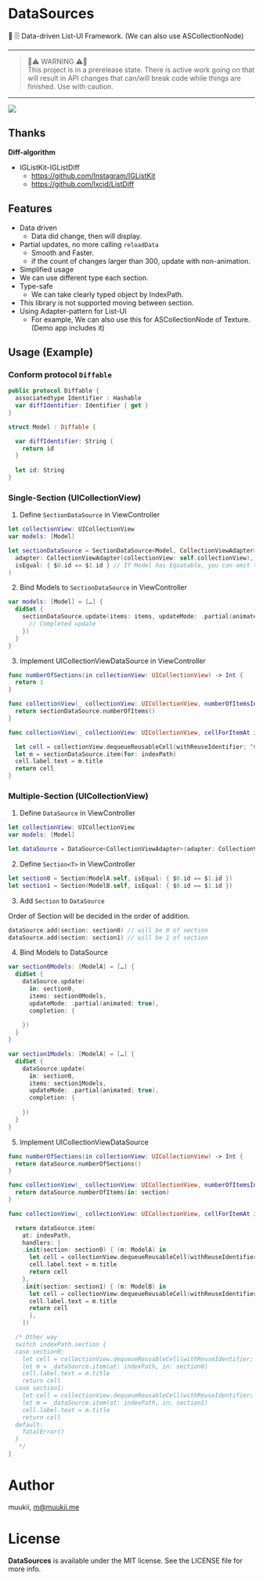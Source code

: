 # DataSources

💾 🗄 Data-driven List-UI Framework. (We can also use ASCollectionNode)

---

> 🚨⚠️ WARNING ⚠️🚨<br>
This project is in a prerelease state. There is active work going on that will result in API changes that can/will break code while things are finished. Use with caution.

---

![](sample.gif)

## Thanks

**Diff-algorithm**
- IGListKit-IGListDiff
  - https://github.com/Instagram/IGListKit
  - https://github.com/lxcid/ListDiff
  
## Features

- Data driven
  - Data did change, then will display.
- Partial updates, no more calling `reloadData`
  - Smooth and Faster.
  - if the count of changes larger than 300, update with non-animation.
- Simplified usage
- We can use different type each section.
- Type-safe
  - We can take clearly typed object by IndexPath.
- This library is not supported moving between section.
- Using Adapter-pattern for List-UI
  - For example, We can also use this for ASCollectionNode of Texture. (Demo app includes it)

## Usage (Example)

### Conform protocol `Diffable`

```swift
public protocol Diffable {
  associatedtype Identifier : Hashable
  var diffIdentifier: Identifier { get }
}
```

```swift
struct Model : Diffable {

  var diffIdentifier: String {
    return id
  }
  
  let id: String
}
```

### Single-Section (UICollectionView)

1. Define `SectionDataSource` in ViewController

```swift
let collectionView: UICollectionView
var models: [Model]

let sectionDataSource = SectionDataSource<Model, CollectionViewAdapter>(
  adapter: CollectionViewAdapter(collectionView: self.collectionView),
  isEqual: { $0.id == $1.id } // If Model has Equatable, you can omit this closure.
)
```

2. Bind Models to `SectionDataSource` in ViewController

```swift
var models: [Model] = […] {
  didSet {
    sectionDataSource.update(items: items, updateMode: .partial(animated: true), completion: {
      // Completed update
    })
  }
}
```

3. Implement UICollectionViewDataSource in ViewController

```swift
func numberOfSections(in collectionView: UICollectionView) -> Int {
  return 1
}

func collectionView(_ collectionView: UICollectionView, numberOfItemsInSection section: Int) -> Int {
  return sectionDataSource.numberOfItems()
}

func collectionView(_ collectionView: UICollectionView, cellForItemAt indexPath: IndexPath) -> UICollectionViewCell {

  let cell = collectionView.dequeueReusableCell(withReuseIdentifier: "Cell", for: indexPath) as! Cell
  let m = sectionDataSource.item(for: indexPath)
  cell.label.text = m.title
  return cell
}
```

### Multiple-Section (UICollectionView)

1. Define `DataSource` in ViewController

```swift
let collectionView: UICollectionView
var models: [Model]

let dataSource = DataSource<CollectionViewAdapter>(adapter: CollectionViewAdapter(collectionView: self.collectionView))
```

2. Define `Section<T>` in ViewController

```swift
let section0 = Section(ModelA.self, isEqual: { $0.id == $1.id })
let section1 = Section(ModelB.self, isEqual: { $0.id == $1.id })
```

3. Add `Section` to `DataSource`

Order of Section will be decided in the order of addition.

```swift
dataSource.add(section: section0) // will be 0 of section
dataSource.add(section: section1) // will be 1 of section
```

4. Bind Models to DataSource

```swift
var section0Models: [ModelA] = […] {
  didSet {
    dataSource.update(
      in: section0,
      items: section0Models,
      updateMode: .partial(animated: true),
      completion: {
        
    })
  }
}

var section1Models: [ModelA] = […] {
  didSet {
    dataSource.update(
      in: section0,
      items: section1Models,
      updateMode: .partial(animated: true),
      completion: {
        
    })
  }
}
```

5. Implement UICollectionViewDataSource

```swift
func numberOfSections(in collectionView: UICollectionView) -> Int {
  return dataSource.numberOfSections()
}

func collectionView(_ collectionView: UICollectionView, numberOfItemsInSection section: Int) -> Int {
  return dataSource.numberOfItems(in: section)
}

func collectionView(_ collectionView: UICollectionView, cellForItemAt indexPath: IndexPath) -> UICollectionViewCell {

  return dataSource.item(
    at: indexPath,    
    handlers: [
    .init(section: section0) { (m: ModelA) in
      let cell = collectionView.dequeueReusableCell(withReuseIdentifier: "Cell", for: indexPath) as! Cell
      cell.label.text = m.title
      return cell
    },
    .init(section: section1) { (m: ModelB) in
      let cell = collectionView.dequeueReusableCell(withReuseIdentifier: "Cell", for: indexPath) as! Cell
      cell.label.text = m.title
      return cell
      },
    ])

  /* Other way
  switch indexPath.section {
  case section0:
    let cell = collectionView.dequeueReusableCell(withReuseIdentifier: "Cell", for: indexPath) as! Cell
    let m = _dataSource.item(at: indexPath, in: section0)
    cell.label.text = m.title
    return cell
  case section1:
    let cell = collectionView.dequeueReusableCell(withReuseIdentifier: "Cell", for: indexPath) as! Cell
    let m = _dataSource.item(at: indexPath, in: section1)
    cell.label.text = m.title
    return cell
  default:
    fatalError()
  }
   */
}
```

# Author

muukii, m@muukii.me

# License

**DataSources** is available under the MIT license. See the LICENSE file for more info.
